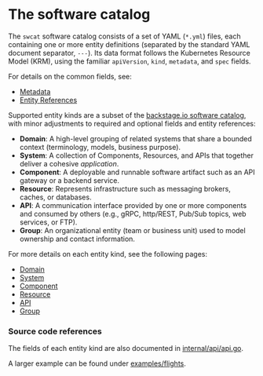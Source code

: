 # The software catalog

The `swcat` software catalog consists of a set of YAML (`*.yml`) files,
each containing one or more entity definitions (separated by the standard YAML
document separator, `---`).
Its data format follows the Kubernetes Resource Model (KRM), using the familiar
`apiVersion`, `kind`, `metadata`, and `spec` fields.

For details on the common fields, see:

* [Metadata](metadata.md)
* [Entity References](entity-references.md)

Supported entity kinds are a subset of the
[backstage.io software catalog](https://backstage.io/docs/features/software-catalog/descriptor-format),
with minor adjustments to required and optional fields and entity references:

* **Domain**: A high-level grouping of related systems that share a bounded context (terminology, models, business purpose).
* **System**: A collection of Components, Resources, and APIs that together deliver a cohesive *application*.
* **Component**: A deployable and runnable software artifact such as an API gateway or a backend service.
* **Resource**: Represents infrastructure such as messaging brokers, caches, or databases.
* **API**: A communication interface provided by one or more components and consumed by others (e.g., gRPC, http/REST, Pub/Sub topics, web services, or FTP).
* **Group**: An organizational entity (team or business unit) used to model ownership and contact information.

For more details on each entity kind, see the following pages:

* [Domain](./domain.md)
* [System](./system.md)
* [Component](./component.md)
* [Resource](./resource.md)
* [API](./api.md)
* [Group](./group.md)

### Source code references

The fields of each entity kind are also documented in
[internal/api/api.go](https://github.com/dnswlt/swcat/blob/main/internal/api/api.go).

A larger example can be found under
[examples/flights](https://github.com/dnswlt/swcat/tree/main/examples/flights).
